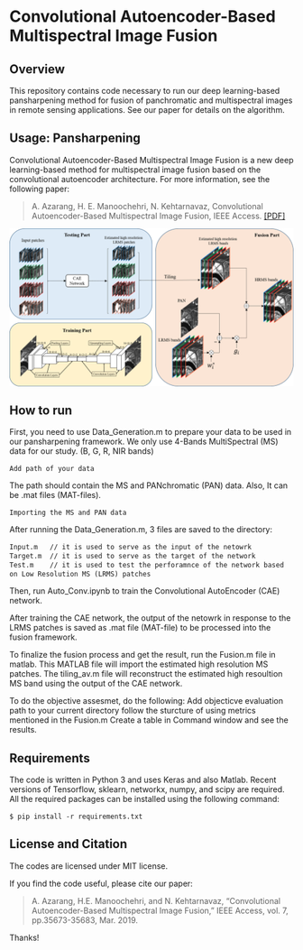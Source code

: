 Convolutional Autoencoder-Based Multispectral Image Fusion
====================================================

Overview
-----
This repository contains code necessary to run our deep learning-based pansharpening method for fusion of panchromatic
and multispectral images in remote sensing applications. See our paper for details on the algorithm.


Usage: Pansharpening
-----

Convolutional Autoencoder-Based Multispectral Image Fusion is a new deep learning-based method for multispectral image fusion based on the convolutional autoencoder architecture. For more information, see the following paper:
> A. Azarang, H. E. Manoochehri, N. Kehtarnavaz, Convolutional Autoencoder-Based Multispectral Image Fusion, IEEE Access. [\[PDF\]](https://ieeexplore.ieee.org/stamp/stamp.jsp?tp=&arnumber=8668404)


<p align="center">
<img src="https://github.com/HafezEM/Pansharpening-ConvolutionalAutoEncoder/blob/master/images/GraphicalAbstract.png" width="800" align="center">
</p>


How to run
----------


First, you need to use Data_Generation.m to prepare your data to be used in our pansharpening framework. We only use 4-Bands MultiSpectral (MS) data for our study. (B, G, R, NIR bands) 

    Add path of your data
 
The path should contain the MS and PANchromatic (PAN) data. Also, It can be .mat files (MAT-files).

    Importing the MS and PAN data

After running the Data_Generation.m, 3 files are saved to the directory: 

    Input.m   // it is used to serve as the input of the netowrk
    Target.m  // it is used to serve as the target of the network
    Test.m    // it is used to test the perforamnce of the network based on Low Resolution MS (LRMS) patches

Then, run Auto_Conv.ipynb to train the Convolutional AutoEncoder (CAE) network. 
    
After training the CAE network, the output of the netowrk in response to the LRMS patches is saved as .mat file (MAT-file) to be processed into the fusion framework.

To finalize the fusion process and get the result, run the Fusion.m file in matlab. This MATLAB file will import the estimated high resolution MS patches. The tiling_av.m file will reconstruct the estimated high resoultion MS band using the output of the CAE network. 

To do the objective assesmet, do the following: 
    Add objecticve evaluation path to your current directory
    follow the sturcture of using metrics mentioned in the Fusion.m
    Create a table in Command window and see the results.

Requirements
------------

The code is written in Python 3 and uses Keras and also Matlab. Recent versions of Tensorflow, sklearn, networkx, numpy, and scipy are required. All the required packages can be installed using the following command:
    
    $ pip install -r requirements.txt


License and Citation
---------
The codes are licensed under MIT license. 

If you find the code useful, please cite our paper:

> A. Azarang, H.E. Manoochehri, and N. Kehtarnavaz, “Convolutional Autoencoder-Based Multispectral Image Fusion,” IEEE Access, vol. 7, pp.35673-35683, Mar. 2019.

Thanks!

